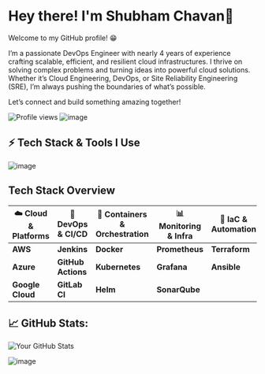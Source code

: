 # Hey there! I'm Shubham Chavan👋

Welcome to my GitHub profile! 😁

I’m a passionate DevOps Engineer with nearly 4 years of experience crafting scalable, efficient, and resilient cloud infrastructures. I thrive on solving complex problems and turning ideas into powerful cloud solutions. Whether it’s Cloud Engineering, DevOps, or Site Reliability Engineering (SRE), I’m always pushing the boundaries of what’s possible.

Let’s connect and build something amazing together!

![Profile views](https://komarev.com/ghpvc/?username=rahulnagaraju&label=Profile%20views&color=0e75b6&style=flat)
![image](https://github.com/user-attachments/assets/f26f09f9-a343-479d-9d1a-c58a5a2c1d6d)


## ⚡ Tech Stack & Tools I Use
![image](https://github.com/user-attachments/assets/4db2f437-8721-4dbb-9f23-3746720d7512)

## Tech Stack Overview

| ☁️ **Cloud & Platforms** | 🔧 **DevOps & CI/CD** | 🐳 **Containers & Orchestration** | 📊 **Monitoring & Infra** | 🚀 **IaC & Automation** |
|--------------------------|-----------------------|---------------------------------|---------------------------|-------------------------|
| **AWS**                  | **Jenkins**           | **Docker**                     | **Prometheus**            | **Terraform**            |
| **Azure**                | **GitHub Actions**    | **Kubernetes**                 | **Grafana**               | **Ansible**              |
| **Google Cloud**         | **GitLab CI**         | **Helm**                       | **SonarQube**             |                         |



## 📈 GitHub Stats:
![Your GitHub Stats](https://github-readme-stats.vercel.app/api?username=SChavan91&show_icons=true&count_private=true)








![image](https://github.com/user-attachments/assets/bfc547f4-9ae3-49dd-bc79-6ebd35cd51fe)












